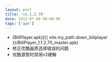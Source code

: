 ```yaml
---
layout: post
title: 'v1.1.2.70'
date: 2012-07-08 00:00:00
tags: ['apk']
---
```

- [BiliPlayer.apk]({{ site.my_path.down_biliplayer }}/BiliPlayer_1.1.2.70_master.apk)
- 修正优酷画质选择错误的问题
- 优酷源暂时禁用v2硬解
